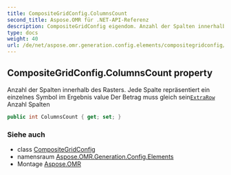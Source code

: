 ```yaml
---
title: CompositeGridConfig.ColumnsCount
second_title: Aspose.OMR für .NET-API-Referenz
description: CompositeGridConfig eigendom. Anzahl der Spalten innerhalb des Rasters. Jede Spalte repräsentiert ein einzelnes Symbol im Ergebnis value Der Betrag muss gleich seinExtraRow Anzahl Spalten
type: docs
weight: 40
url: /de/net/aspose.omr.generation.config.elements/compositegridconfig/columnscount/
---
```

## CompositeGridConfig.ColumnsCount property

Anzahl der Spalten innerhalb des Rasters. Jede Spalte repräsentiert ein einzelnes Symbol im Ergebnis value Der Betrag muss gleich sein[`ExtraRow`](../extrarow/) Anzahl Spalten

```csharp
public int ColumnsCount { get; set; }
```

### Siehe auch

* class [CompositeGridConfig](../)
* namensraum [Aspose.OMR.Generation.Config.Elements](../../compositegridconfig/)
* Montage [Aspose.OMR](../../../)


